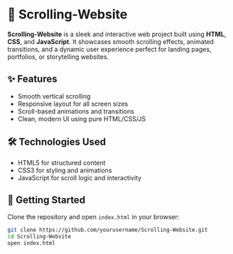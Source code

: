 # 📜 Scrolling-Website

**Scrolling-Website** is a sleek and interactive web project built using **HTML**, **CSS**, and **JavaScript**. It showcases smooth scrolling effects, animated transitions, and a dynamic user experience perfect for landing pages, portfolios, or storytelling websites.

## ✨ Features
- Smooth vertical scrolling
- Responsive layout for all screen sizes
- Scroll-based animations and transitions
- Clean, modern UI using pure HTML/CSS/JS

## 🛠️ Technologies Used
- HTML5 for structured content
- CSS3 for styling and animations
- JavaScript for scroll logic and interactivity

## 🚀 Getting Started

Clone the repository and open `index.html` in your browser:

```bash
git clone https://github.com/yourusername/Scrolling-Website.git
cd Scrolling-Website
open index.html
